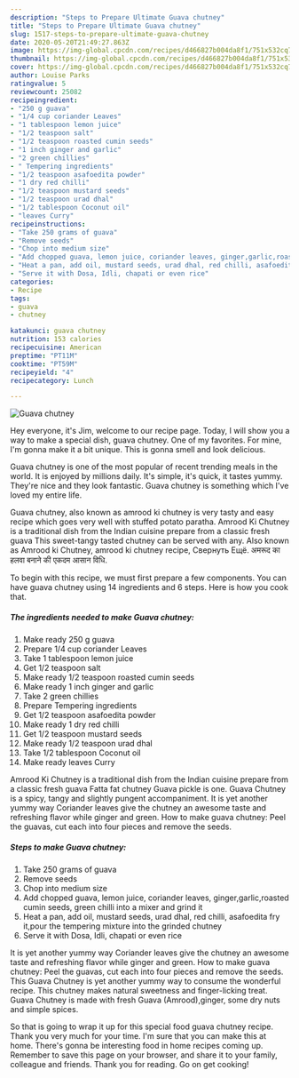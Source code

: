 ```yaml
---
description: "Steps to Prepare Ultimate Guava chutney"
title: "Steps to Prepare Ultimate Guava chutney"
slug: 1517-steps-to-prepare-ultimate-guava-chutney
date: 2020-05-20T21:49:27.863Z
image: https://img-global.cpcdn.com/recipes/d466827b004da8f1/751x532cq70/guava-chutney-recipe-main-photo.jpg
thumbnail: https://img-global.cpcdn.com/recipes/d466827b004da8f1/751x532cq70/guava-chutney-recipe-main-photo.jpg
cover: https://img-global.cpcdn.com/recipes/d466827b004da8f1/751x532cq70/guava-chutney-recipe-main-photo.jpg
author: Louise Parks
ratingvalue: 5
reviewcount: 25082
recipeingredient:
- "250 g guava"
- "1/4 cup coriander Leaves"
- "1 tablespoon lemon juice"
- "1/2 teaspoon salt"
- "1/2 teaspoon roasted cumin seeds"
- "1 inch ginger and garlic"
- "2 green chillies"
- " Tempering ingredients"
- "1/2 teaspoon asafoedita powder"
- "1 dry red chilli"
- "1/2 teaspoon mustard seeds"
- "1/2 teaspoon urad dhal"
- "1/2 tablespoon Coconut oil"
- "leaves Curry"
recipeinstructions:
- "Take 250 grams of guava"
- "Remove seeds"
- "Chop into medium size"
- "Add chopped guava, lemon juice, coriander leaves, ginger,garlic,roasted cumin seeds, green chilli into a mixer and grind it"
- "Heat a pan, add oil, mustard seeds, urad dhal, red chilli, asafoedita fry it,pour the tempering mixture into the grinded chutney"
- "Serve it with Dosa, Idli, chapati or even rice"
categories:
- Recipe
tags:
- guava
- chutney

katakunci: guava chutney 
nutrition: 153 calories
recipecuisine: American
preptime: "PT11M"
cooktime: "PT59M"
recipeyield: "4"
recipecategory: Lunch

---
```



![Guava chutney](https://img-global.cpcdn.com/recipes/d466827b004da8f1/751x532cq70/guava-chutney-recipe-main-photo.jpg)

Hey everyone, it's Jim, welcome to our recipe page. Today, I will show you a way to make a special dish, guava chutney. One of my favorites. For mine, I'm gonna make it a bit unique. This is gonna smell and look delicious.

Guava chutney is one of the most popular of recent trending meals in the world. It is enjoyed by millions daily. It's simple, it's quick, it tastes yummy. They're nice and they look fantastic. Guava chutney is something which I've loved my entire life.

Guava chutney, also known as amrood ki chutney is very tasty and easy recipe which goes very well with stuffed potato paratha. Amrood Ki Chutney is a traditional dish from the Indian cuisine prepare from a classic fresh guava This sweet-tangy tasted chutney can be served with any. Also known as Amrood ki Chutney, amrood ki chutney recipe, Свернуть Ещё. अमरूद का हलवा बनाने की एकदम आसान विधि.


To begin with this recipe, we must first prepare a few components. You can have guava chutney using 14 ingredients and 6 steps. Here is how you cook that.

<!--inarticleads1-->

##### The ingredients needed to make Guava chutney:

1. Make ready 250 g guava
1. Prepare 1/4 cup coriander Leaves
1. Take 1 tablespoon lemon juice
1. Get 1/2 teaspoon salt
1. Make ready 1/2 teaspoon roasted cumin seeds
1. Make ready 1 inch ginger and garlic
1. Take 2 green chillies
1. Prepare  Tempering ingredients
1. Get 1/2 teaspoon asafoedita powder
1. Make ready 1 dry red chilli
1. Get 1/2 teaspoon mustard seeds
1. Make ready 1/2 teaspoon urad dhal
1. Take 1/2 tablespoon Coconut oil
1. Make ready leaves Curry


Amrood Ki Chutney is a traditional dish from the Indian cuisine prepare from a classic fresh guava Fatta fat chutney Guava pickle is one. Guava Chutney is a spicy, tangy and slightly pungent accompaniment. It is yet another yummy way Coriander leaves give the chutney an awesome taste and refreshing flavor while ginger and green. How to make guava chutney: Peel the guavas, cut each into four pieces and remove the seeds. 

<!--inarticleads2-->

##### Steps to make Guava chutney:

1. Take 250 grams of guava
1. Remove seeds
1. Chop into medium size
1. Add chopped guava, lemon juice, coriander leaves, ginger,garlic,roasted cumin seeds, green chilli into a mixer and grind it
1. Heat a pan, add oil, mustard seeds, urad dhal, red chilli, asafoedita fry it,pour the tempering mixture into the grinded chutney
1. Serve it with Dosa, Idli, chapati or even rice


It is yet another yummy way Coriander leaves give the chutney an awesome taste and refreshing flavor while ginger and green. How to make guava chutney: Peel the guavas, cut each into four pieces and remove the seeds. This Guava Chutney is yet another yummy way to consume the wonderful recipe. This chutney makes natural sweetness and finger-licking treat. Guava Chutney is made with fresh Guava (Amrood),ginger, some dry nuts and simple spices. 

So that is going to wrap it up for this special food guava chutney recipe. Thank you very much for your time. I'm sure that you can make this at home. There's gonna be interesting food in home recipes coming up. Remember to save this page on your browser, and share it to your family, colleague and friends. Thank you for reading. Go on get cooking!
